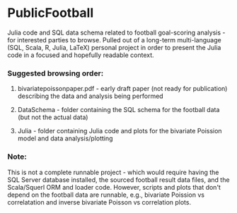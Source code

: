 # PublicFootball

Julia code and SQL data schema related to football goal-scoring analysis - for interested parties to browse.
Pulled out of a long-term multi-language (SQL, Scala, R, Julia, LaTeX) personal project in order to
present the Julia code in a focused and hopefully readable context.

### Suggested browsing order:

1. bivariatepoissonpaper.pdf - early draft paper (not ready for publication) describing the data and analysis being performed

2. DataSchema - folder containing the SQL schema for the football data (but not the actual data)

3. Julia - folder containing Julia code and plots for the bivariate Poission model and data analysis/plotting

### Note:

This is not a complete runnable project - which would require having the SQL Server database installed,
the sourced football result data files, and the Scala/Squerl ORM and loader code.
However, scripts and plots that don't depend on the football data are runnable,
e.g., bivariate Poission vs correlatation and inverse bivariate Poisson vs correlation plots.
